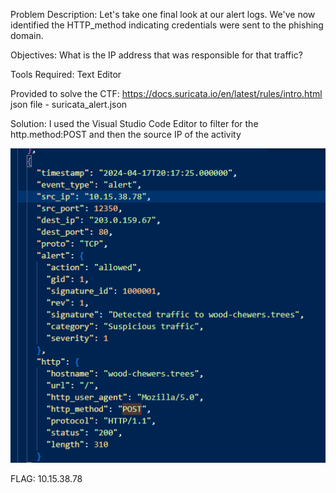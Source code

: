 Problem Description:
Let's take one final look at our alert logs. We've now identified the HTTP_method indicating credentials were sent to the phishing domain.

Objectives:
What is the IP address that was responsible for that traffic?

Tools Required:
Text Editor

Provided to solve the CTF:
https://docs.suricata.io/en/latest/rules/intro.html
json file - suricata_alert.json

Solution:
I used the Visual Studio Code Editor to filter for the http.method:POST and then the source IP of the activity

![image](https://github.com/thinksecurenow/CTF-Writeups/blob/main/WiCyS%202024/Defense/Images/D5.3%20-%20Identify%20Compromised%20User.png)

FLAG: 10.15.38.78
